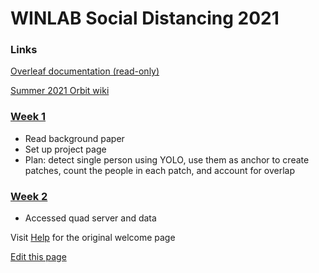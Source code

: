 # WINLAB Social Distancing 2021 

### Links
[Overleaf documentation (read-only)](https://www.overleaf.com/read/dqktzfcfsxdb)

[Summer 2021 Orbit wiki](https://www.orbit-lab.org/wiki/Other/Summer/2021)

### [Week 1](https://docs.google.com/presentation/d/10ShJHYYFKcQgGqVLqGvah1pI3n8cUgC-pHTAbpTq5bU/edit?usp=sharing)

* Read background paper
* Set up project page
* Plan: detect single person using YOLO, use them as anchor to create patches, count the people in each patch, and account for overlap

### [Week 2](http://hasthelargehadroncolliderdestroyedtheworldyet.com/)

* Accessed quad server and data


Visit [Help](https://mshankar58.github.io/winlab-social-distancing-2021/help.html) for the original welcome page

[Edit this page](https://github.com/mshankar58/winlab-social-distancing-2021/edit/main/index.md)

